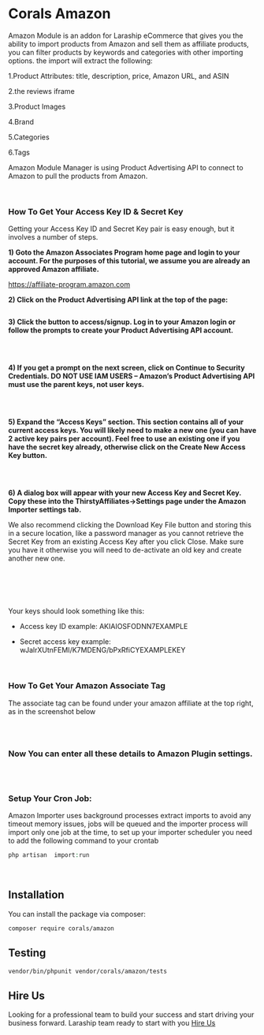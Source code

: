 # Corals Amazon
Amazon Module is an addon for Laraship eCommerce that gives you the ability to import products from Amazon and sell them as affiliate products, you can filter products by keywords and categories with other importing options. the import will extract the following:

1.Product Attributes: title, description, price, Amazon URL, and ASIN

2.the reviews iframe

3.Product Images

4.Brand

5.Categories

6.Tags


Amazon Module Manager is using Product Advertising API to connect to Amazon to pull the products from Amazon.

<p>&nbsp;</p>

### How To Get Your Access Key ID & Secret Key
Getting your Access Key ID and Secret Key pair is easy enough, but it involves a number of steps.

<strong>1) Goto the Amazon Associates Program home page and login to your account. For the purposes of this tutorial, we assume you are already an approved Amazon affiliate.</strong>

https://affiliate-program.amazon.com

<strong>2) Click on the Product Advertising API link at the top of the page:</strong>


<p><img src="https://www.laraship.com/wp-content/uploads/2018/06/larave-product-advertising-api-1.png" alt=""></p>


<strong>3) Click the button to access/signup. Log in to your Amazon login or follow the prompts to create your Product Advertising API account.</strong>

<p><img src="https://www.laraship.com/wp-content/uploads/2018/06/larave-product-advertising-api-2.png" alt=""></p>
<p>&nbsp;</p>

<strong>4) If you get a prompt on the next screen, click on Continue to Security Credentials. DO NOT USE IAM USERS – Amazon’s Product Advertising API must use the parent keys, not user keys.</strong>


<p><img src="https://www.laraship.com/wp-content/uploads/2018/06/larave-product-advertising-api-3.png" alt=""></p>
<p>&nbsp;</p>

<strong>5) Expand the “Access Keys” section. This section contains all of your current access keys. You will likely need to make a new one (you can have 2 active key pairs per account). Feel free to use an existing one if you have the secret key already, otherwise click on the Create New Access Key button.</strong>


<p><img src="https://www.laraship.com/wp-content/uploads/2018/06/larave-product-advertising-api-4.png" alt=""></p>
<p>&nbsp;</p>

<strong>6) A dialog box will appear with your new Access Key and Secret Key. Copy these into the ThirstyAffiliates->Settings page under the Amazon Importer settings tab.</strong>

We also recommend clicking the Download Key File button and storing this in a secure location, like a password manager as you cannot retrieve the Secret Key from an existing Access Key after you click Close. Make sure you have it otherwise you will need to de-activate an old key and create another new one.

<p>&nbsp;</p>
<p><img src="https://www.laraship.com/wp-content/uploads/2018/06/larave-product-advertising-api-5.jpg" alt=""></p>
<p>&nbsp;</p>

Your keys should look something like this:

- Access key ID example: AKIAIOSFODNN7EXAMPLE

- Secret access key example: wJalrXUtnFEMI/K7MDENG/bPxRfiCYEXAMPLEKEY

<p>&nbsp;</p>

### How To Get Your Amazon Associate Tag
The associate tag can be found under your amazon affiliate at the top right, as in the screenshot below

<p><img src="https://www.laraship.com/wp-content/uploads/2018/06/amazon-setting-associate-atgss.png" alt=""></p>
<p>&nbsp;</p>


### Now You can enter all these details to Amazon Plugin settings.

<p><img src="https://www.laraship.com/wp-content/uploads/2018/06/amazon-settings.png" alt=""></p>
<p>&nbsp;</p>


### Setup Your Cron Job:
Amazon Importer uses background processes extract imports to avoid any timeout memory issues, jobs will be queued and the importer process will import only one job at the time, to set up your importer scheduler you need to add the following command to your crontab

```php
php artisan  import:run
```

<p>&nbsp;</p>


## Installation

You can install the package via composer:

```bash
composer require corals/amazon
```

## Testing

```bash
vendor/bin/phpunit vendor/corals/amazon/tests 
```

## Hire Us
Looking for a professional team to build your success and start driving your business forward.
Laraship team ready to start with you [Hire Us](https://www.laraship.com/contact)
